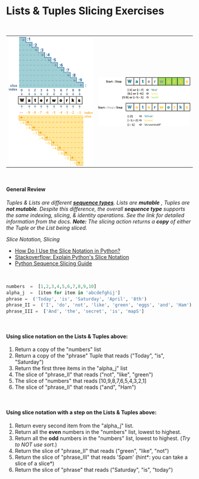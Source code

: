 # Lists & Tuples Slicing Exercises

&nbsp;


<div width="95%">
<table style="border: none;">
  <tr style="border: none;">
    <th style="border: none;"><img align="left" src="../images/Slicing and indexing.png"></th>
    
   <th style="border: none;"><img align="left"  src="../images/examples.png"></th>
   
</table>
</div>
<br>




#### General Review

_Tuples & Lists are different [**sequence types**](https://docs.python.org/3/library/stdtypes.html#sequence-types-list-tuple-range).  Lists are **mutable** ,  Tuples are **not mutable**.  Despite this difference, the overall **sequence type** supports the same indexing, slicing, & identity operations.   See the link for detailed information from the docs.  **Note:**  The slicing action returns a **copy** of either the Tuple or the List being sliced._

*Slice Notation, Slicing*

- [How Do I Use the Slice Notation in Python?](https://www.oreilly.com/learning/how-do-i-use-the-slice-notation-in-python)
- [Stackoverflow: Explain Python's Slice Notation](https://stackoverflow.com/questions/509211/explain-pythons-slice-notation)
- [Python Sequence Slicing Guide](http://www.datadependence.com/2016/05/python-sequence-slicing-guide/)

&nbsp;


```python
numbers  =  [1,2,3,4,5,6,7,8,9,10]
alpha_j  =  [item for item in 'abcdefghij']
phrase =  ('Today', 'is', 'Saturday', 'April', '8th')
phrase_II =  ('I', 'do', 'not', 'like', 'green', 'eggs', 'and', 'Ham')
phrase_III =  ['And', 'the', 'secret', 'is', 'mapS']
```

&nbsp;

#### Using slice notation on the Lists & Tuples above:

1.   Return a copy of the "numbers" list
2.   Return a copy of the "phrase" Tuple that reads ("Today", "is", "Saturday")
3.   Return the first three items in the "alpha_j" list
4.  The slice of "phrase_II" that reads ("not", "like", "green")
5.  The slice of "numbers" that reads [10,9,8,7,6,5,4,3,2,1]
6.  The slice of "phrase_II" that reads ("and", "Ham")

&nbsp;

#### Using slice notation with a **step** on the Lists & Tuples above:

1. Return every second item from the "alpha_j" list.
2. Return all the **even** numbers in the "numbers" list, lowest to highest.
3. Return all the **odd**  numbers in the "numbers" list, lowest to highest.  (_Try to NOT use sort._)
4. Return the slice of "phrase_II" that reads ("green", "like", "not")
5. Return the slice of "phrase_III" that reads 'Spam' (hint*:  you can take a slice of a slice*)
6. Return the slice of "phrase" that reads ("Saturday", "is", "today")
